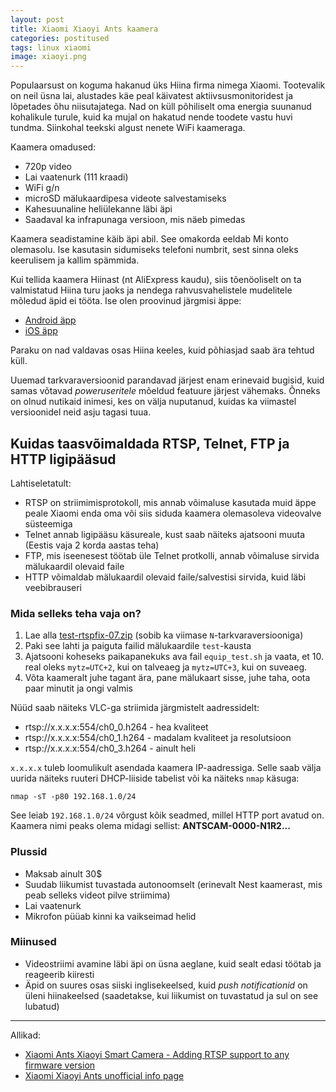 ```yaml
---
layout: post
title: Xiaomi Xiaoyi Ants kaamera
categories: postitused
tags: linux xiaomi
image: xiaoyi.png
---
```

Populaarsust on koguma hakanud üks Hiina firma nimega Xiaomi. Tootevalik on neil üsna lai, alustades käe peal käivatest aktiivsusmonitoridest ja lõpetades õhu niisutajatega. Nad on küll põhiliselt oma energia suunanud kohalikule turule, kuid ka mujal on hakatud nende toodete vastu huvi tundma. Siinkohal teekski algust nenete WiFi kaameraga.

Kaamera omadused:

* 720p video
* Lai vaatenurk (111 kraadi)
* WiFi g/n
* microSD mälukaardipesa videote salvestamiseks
* Kahesuunaline heliülekanne läbi äpi
* Saadaval ka infrapunaga versioon, mis näeb pimedas

Kaamera seadistamine käib äpi abil. See omakorda eeldab Mi konto olemasolu. Ise kasutasin sidumiseks telefoni numbrit, sest sinna oleks keerulisem ja kallim spämmida.

Kui tellida kaamera Hiinast (nt AliExpress kaudu), siis tõenöoliselt on ta valmistatud Hiina turu jaoks ja nendega rahvusvahelistele mudelitele mõledud äpid ei tööta. Ise olen proovinud järgmisi äppe:

* [Android äpp](https://play.google.com/store/apps/details?id=com.ants360.yicamera.international)
* [iOS äpp](https://itunes.apple.com/ee/app/xiao-mi-zhi-neng-jia-ting/id957323480?mt=8)

Paraku on nad valdavas osas Hiina keeles, kuid põhiasjad saab ära tehtud küll.

Uuemad tarkvaraversioonid parandavad järjest enam erinevaid bugisid, kuid samas võtavad _poweruseritele_ mõeldud featuure järjest vähemaks. Õnneks on olnud nutikaid inimesi, kes on välja nuputanud, kuidas ka viimastel versioonidel neid asju tagasi tuua.


## Kuidas taasvõimaldada RTSP, Telnet, FTP ja HTTP ligipääsud

Lahtiseletatult:

* RTSP on striimimisprotokoll, mis annab võimaluse kasutada muid äppe peale Xiaomi enda oma või siis siduda kaamera olemasoleva videovalve süsteemiga
* Telnet annab ligipääsu käsureale, kust saab näiteks ajatsooni muuta (Eestis vaja 2 korda aastas teha)
* FTP, mis iseenesest töötab üle Telnet protkolli, annab võimaluse sirvida mälukaardil olevaid faile
* HTTP võimaldab mälukaardil olevaid faile/salvestisi sirvida, kuid läbi veebibrauseri

### Mida selleks teha vaja on?

1. Lae alla [test-rtspfix-07.zip](test-rtspfix-07.zip) (sobib ka viimase `N`-tarkvaraversiooniga)
2. Paki see lahti ja paiguta failid mälukaardile `test`-kausta
3. Ajatsooni koheseks paikapanekuks ava fail `equip_test.sh` ja vaata, et 10. real oleks `mytz=UTC+2`, kui on talveaeg ja `mytz=UTC+3`, kui on suveaeg.
4. Võta kaameralt juhe tagant ära, pane mälukaart sisse, juhe taha, oota paar minutit ja ongi valmis

Nüüd saab näiteks VLC-ga striimida järgmistelt aadressidelt:

- rtsp://x.x.x.x:554/ch0_0.h264 - hea kvaliteet
- rtsp://x.x.x.x:554/ch0_1.h264 - madalam kvaliteet ja resolutsioon
- rtsp://x.x.x.x:554/ch0_3.h264 - ainult heli

`x.x.x.x` tuleb loomulikult asendada kaamera IP-aadressiga. Selle saab välja uurida näiteks ruuteri DHCP-liiside tabelist või ka näiteks `nmap` käsuga:

    nmap -sT -p80 192.168.1.0/24

See leiab `192.168.1.0/24` võrgust kõik seadmed, millel HTTP port avatud on. Kaamera nimi peaks olema midagi sellist: **ANTSCAM-0000-N1R2...**


### Plussid

- Maksab ainult 30$
- Suudab liikumist tuvastada autonoomselt (erinevalt Nest kaamerast, mis peab selleks videot pilve striimima)
- Lai vaatenurk
- Mikrofon püüab kinni ka vaikseimad helid


### Miinused

- Videostriimi avamine läbi äpi on üsna aeglane, kuid sealt edasi töötab ja reageerib kiiresti
- Äpid on suures osas siiski inglisekeelsed, kuid *push notificationid* on üleni hiinakeelsed (saadetakse, kui liikumist on tuvastatud ja sul on see lubatud)

---

Allikad:

* [Xiaomi Ants Xiaoyi Smart Camera - Adding RTSP support to any firmware version](http://en.miui.com/thread-196713-1-1.html)
* [Xiaomi Xiaoyi Ants unofficial info page](http://xiaoyi.querex.be/)
